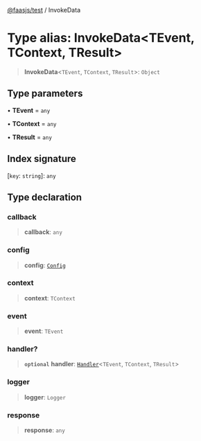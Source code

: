 [@faasjs/test](../README.md) / InvokeData

# Type alias: InvokeData\<TEvent, TContext, TResult\>

> **InvokeData**\<`TEvent`, `TContext`, `TResult`\>: `Object`

## Type parameters

• **TEvent** = `any`

• **TContext** = `any`

• **TResult** = `any`

## Index signature

 \[`key`: `string`\]: `any`

## Type declaration

### callback

> **callback**: `any`

### config

> **config**: [`Config`](Config.md)

### context

> **context**: `TContext`

### event

> **event**: `TEvent`

### handler?

> **`optional`** **handler**: [`Handler`](Handler.md)\<`TEvent`, `TContext`, `TResult`\>

### logger

> **logger**: `Logger`

### response

> **response**: `any`
